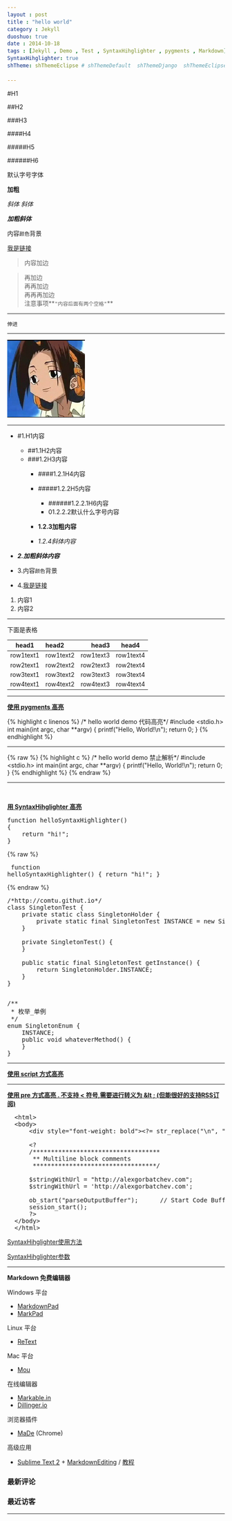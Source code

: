 ```yaml
---
layout : post
title : "hello world"
category : Jekyll
duoshuo: true
date : 2014-10-18
tags : [Jekyll , Demo , Test , SyntaxHihglighter , pygments , Markdown]
SyntaxHihglighter: true
shTheme: shThemeEclipse # shThemeDefault  shThemeDjango  shThemeEclipse  shThemeEmacs  shThemeFadeToGrey  shThemeMidnight  shThemeRDark

---
```


#H1

##H2

###H3

####H4

#####H5

######H6

默认字号字体

**加粗**

<!-- more -->

*斜体*
_斜体_

***加粗斜体***

内容`颜色`背景

[我是链接](http://comtu.github.com)

> 内容加边  

> 再加边  
> 再再加边  
> 再再再加边  
> 注意事项**`"内容后面有两个空格"`**  




---

	伸进

---

![图片链接](/res/img/icon.jpg)

---

* #1.H1内容

	* ##1.1H2内容
	* ###1.2H3内容
		* ####1.2.1H4内容
		* #####1.2.2H5内容
			* ######1.2.2.1H6内容
			* 01.2.2.2默认什么字号内容

		* **1.2.3加粗内容**
		* *1.2.4斜体内容*

* ***2.加粗斜体内容***
* 3.内容`颜色`背景
* 4.[我是链接](http://comtu.github.com)

1. 内容1
2. 内容2

---

下面是表格

|head1|head2|head3|head4
|---|:---|---:|:---:|
|row1text1|row1text2|row1text3|row1text4
|row2text1|row2text2|row2text3|row2text4
|row3text1|row3text2|row3text3|row3text4
|row4text1|row4text2|row4text3|row4text4

---

**[使用 pygments 高亮](http://pygments.org/)**

{% highlight c linenos %}
/* hello world demo 代码高亮*/
#include <stdio.h>
int main(int argc, char **argv)
{
    printf("Hello, World!\n");
    return 0;
}
{% endhighlight %}


---

{% raw %}
	{% highlight c %} 
	/* hello world demo 禁止解析*/
	#include <stdio.h>
	int main(int argc, char **argv)
	{
	    printf("Hello, World!\n");
	    return 0;
	}
	{% endhighlight %}
{% endraw %}

<hr id="line"/><br/>

**[用 SyntaxHihglighter 高亮](http://alexgorbatchev.com/SyntaxHighlighter/)**

<pre class="brush: js; ">
function helloSyntaxHighlighter()
{
	return "hi!";
}
</pre>

{% raw %}
	<pre class="brush: js; "><!--禁止解析-->
	function helloSyntaxHighlighter()
	{
		return "hi!";
	}
	</pre>
{% endraw %}

<pre class="brush: java; ruler: true; first-line: 0; highlight: [2, 4, 6] ; auto-links: false ; collapse: true ; gutter: false; ">
/*http://comtu.githut.io*/
class SingletonTest {
	private static class SingletonHolder {
		private static final SingletonTest INSTANCE = new SingletonTest();
	}

	private SingletonTest() {
	}

	public static final SingletonTest getInstance() {
		return SingletonHolder.INSTANCE;
	}
}

</pre>




<pre class="brush: java;  collapse: true ; first-line: 10; highlight: [11, 13, 15] " >
/**
 * 枚举_单例
 */
enum SingletonEnum {  
    INSTANCE;  
    public void whateverMethod() {  
    }  
}  
</pre>

---

**[使用 script 方式高亮](http://alexgorbatchev.com/SyntaxHighlighter/manual/installation.html)**

<script type="syntaxhighlighter" class="brush: php ; html-script: true ; collapse: true "><![CDATA[
  <html>
  <body>
      <div style="font-weight: bold"><?= str_replace("\n", "<br/>", $var) ?></div>
       
      <?
      /***********************************
       ** Multiline block comments
       **********************************/
       
      $stringWithUrl = "http://alexgorbatchev.com";
      $stringWithUrl = 'http://alexgorbatchev.com';
           
      ob_start("parseOutputBuffer");      // Start Code Buffering
      session_start();
      ?>
  </body>
  </html>
]]></script>

---

**[使用 pre 方式高亮 . 不支持 < 符号,需要进行转义为 &lt ; (但能很好的支持RSS订阅)](http://alexgorbatchev.com/SyntaxHighlighter/manual/installation.html)**

<pre class="brush: html;  collapse: true">
  &lt;html>
  &lt;body>
      &lt;div style="font-weight: bold">&lt;?= str_replace("\n", "&lt;br/>", $var) ?>&lt;/div>
       
      &lt;?
      /***********************************
       ** Multiline block comments
       **********************************/
       
      $stringWithUrl = "http://alexgorbatchev.com";
      $stringWithUrl = 'http://alexgorbatchev.com';
           
      ob_start("parseOutputBuffer");      // Start Code Buffering
      session_start();
      ?>
  &lt;/body>
  &lt;/html>
</pre>
	
[SyntaxHihglighter使用方法](http://alexgorbatchev.com/SyntaxHighlighter/manual/installation.html)

[SyntaxHihglighter参数](http://alexgorbatchev.com/SyntaxHighlighter/manual/configuration/)

---

**Markdown 免费编辑器**

Windows 平台

- [MarkdownPad](http://markdownpad.com/)
- [MarkPad](http://code52.org/DownmarkerWPF/)


Linux 平台

- [ReText](http://sourceforge.net/p/retext/home/ReText/)

Mac 平台

- [Mou](http://mouapp.com/)

在线编辑器

- [Markable.in](http://markable.in/)
- [Dillinger.io](http://dillinger.io/)

浏览器插件

- [MaDe](https://chrome.google.com/webstore/detail/oknndfeeopgpibecfjljjfanledpbkog) (Chrome)

高级应用

- [Sublime Text 2](http://www.sublimetext.com/2) + [MarkdownEditing](http://ttscoff.github.com/MarkdownEditing/) / [教程](http://lucifr.com/2012/07/12/markdownediting-for-sublime-text-2/)


<section>
<h3>最新评论</h3>
<ul class="ds-recent-comments" data-num-items="10" data-show-avatars="0" data-show-time="0" data-show-title="0" data-show-admin="0" data-excerpt-length="18"></ul>
</section>

<section style="width:250px;">
<h3>最近访客</h3>
<ul class="ds-recent-visitors" data-num-items="4" data-avatar-size="45" style="margin-top:10px;"></ul>
</section>

---


